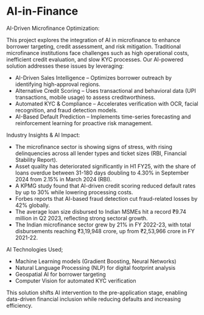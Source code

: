 # AI-in-Finance

AI-Driven Microfinance Optimization:

This project explores the integration of AI in microfinance to enhance borrower targeting, credit assessment, and risk mitigation. Traditional microfinance institutions face challenges such as high operational costs, inefficient credit evaluation, and slow KYC processes. Our AI-powered solution addresses these issues by leveraging:
  * AI-Driven Sales Intelligence – Optimizes borrower outreach by identifying high-approval regions.
  * Alternative Credit Scoring – Uses transactional and behavioral data (UPI transactions, mobile usage) to assess creditworthiness.
  * Automated KYC & Compliance – Accelerates verification with OCR, facial recognition, and fraud detection models.
  * AI-Based Default Prediction – Implements time-series forecasting and reinforcement learning for proactive risk management.
    
Industry Insights & AI Impact:
  * The microfinance sector is showing signs of stress, with rising delinquencies across all lender types and ticket sizes (RBI, Financial Stability Report).
  * Asset quality has deteriorated significantly in H1 FY25, with the share of loans overdue between 31-180 days doubling to 4.30% in September 2024 from 2.15% in March 2024 (RBI).
  * A KPMG study found that AI-driven credit scoring reduced default rates by up to 30% while lowering processing costs.
  * Forbes reports that AI-based fraud detection cut fraud-related losses by 42% globally.
  * The average loan size disbursed to Indian MSMEs hit a record ₹9.74 million in Q2 2023, reflecting strong sectoral growth.
  * The Indian microfinance sector grew by 21% in FY 2022-23, with total disbursements reaching ₹3,19,948 crore, up from ₹2,53,966 crore in FY 2021-22.
    
AI Technologies Used;
  * Machine Learning models (Gradient Boosting, Neural Networks)
  * Natural Language Processing (NLP) for digital footprint analysis
  * Geospatial AI for borrower targeting
  * Computer Vision for automated KYC verification
    
This solution shifts AI intervention to the pre-application stage, enabling data-driven financial inclusion while reducing defaults and increasing efficiency.
